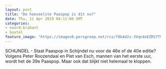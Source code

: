 ```yaml
---
layout: post
title: "De hoeveelste Paaspop is dit nu?"
date: Thu, 11 Apr 2019 04:11:00 GMT
categories: 
- noord-brabant 
- boxtel 
feature_image: "https://images0.persgroep.net/rcs/f0k4d2s-3Vqn4xEZR57T9x86G_c/diocontent/145237438/_fitwidth/400/?appId=21791a8992982cd8da851550a453bd7f&quality=0.7"
---
```


SCHIJNDEL - Staat Paaspop in Schijndel nu voor de 46e of de 40e editie? Volgens Peter Roozendaal en Piet van Esch,  mannen van het eerste uur, wordt het de 39e Paaspop.  Maar ook dat blijkt niet helemaal te kloppen.
